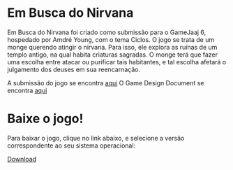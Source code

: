 # Em Busca do Nirvana

Em Busca do Nirvana foi criado como submissão para o GameJaaj 6, hospedado por Amdré Young, com o tema Ciclos.
O jogo se trata de um monge querendo atingir o nirvana. Para isso, ele explora as ruínas de um templo antigo, na qual habita criaturas sagradas. O monge terá que fazer uma escolha entre atacar ou purificar tais habitantes, e tal escolha afetará o julgamento dos deuses em sua reencarnação.

A submissão do jogo se encontra [aqui](https://itch.io/jam/game-jaaj-6/rate/1145659)
O Game Design Document se encontra [aqui](https://docs.google.com/document/d/1ZWEsbGNVlD8sDXyh1PHFKvxI7cwLOELro9lnSP6MP7U/edit?usp=sharing)

# Baixe o jogo!

Para baixar o jogo, clique no link abaixo, e selecione a versão correspondente ao seu sistema operacional:

[Download](https://github.com/ColmeiaUDESC/gamejaaj6/releases/tag/pa-v2.0)

